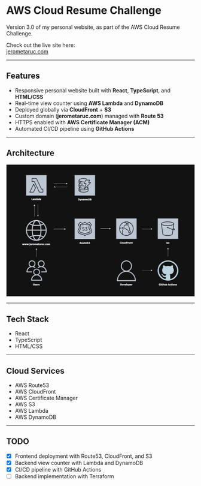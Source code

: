 # AWS Cloud Resume Challenge

Version 3.0 of my personal website, as part of the AWS Cloud Resume Challenge.

Check out the live site here:  
<a href="https://jerometaruc.com" target="_blank" rel="noopener noreferrer">jerometaruc.com</a>

---

## Features

- Responsive personal website built with **React**, **TypeScript**, and **HTML/CSS**
- Real-time view counter using **AWS Lambda** and **DynamoDB**  
- Deployed globally via **CloudFront** + **S3**  
- Custom domain (**jerometaruc.com**) managed with **Route 53**  
- HTTPS enabled with **AWS Certificate Manager (ACM)**  
- Automated CI/CD pipeline using **GitHub Actions**

---

## Architecture

![Architecture Diagram](/image/cloud-resume-challenge.drawio.png)

---

## Tech Stack

- React
- TypeScript
- HTML/CSS

---

## Cloud Services

- AWS Route53  
- AWS CloudFront  
- AWS Certificate Manager  
- AWS S3  
- AWS Lambda  
- AWS DynamoDB

---

## TODO

- [x] Frontend deployment with Route53, CloudFront, and S3  
- [x] Backend view counter with Lambda and DynamoDB  
- [x] CI/CD pipeline with GitHub Actions  
- [ ] Backend implementation with Terraform  
